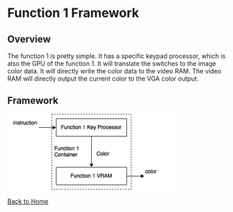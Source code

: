# Function 1 Framework

## Overview

The function 1 is pretty simple. It has a specific keypad processor, which is also the GPU of the function 1. It will translate the switches to the image color data. It will directly write the color data to the video RAM. The video RAM will directly output the current color to the VGA color output.

## Framework
![Function 1 Framework](Function_1_Framework.png)

[Back to Home](Home.md)